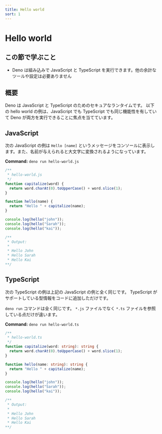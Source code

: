```yaml
---
title: Hello world
sort: 1
---
```

<!-- L1..1
# Hello world
-->

# Hello world

<!-- L3..3
## Concepts
-->

## この節で学ぶこと

<!-- L5..6
- Deno can run JavaScript or TypeScript out of the box with no additional tools
  or config required
-->

- Deno は組み込みで JavaScript と TypeScript を実行できます。他の余計なツールや設定は必要ありません

<!-- L8..8
## Overview
-->

## 概要

<!-- L10..12
Deno is a secure runtime for both JavaScript and TypeScript. As the hello world
examples below highlight the same functionality can be created in JavaScript or
TypeScript, and Deno will execute both.
-->

Deno は JavaScript と TypeScript のためのセキュアなランタイムです。
以下の hello world の例は、JavaScript でも TypeScript でも同じ機能性を有していて Deno が両方を実行できることに焦点を当てています。

<!-- L14..14
## JavaScript
-->

## JavaScript

<!-- L16..17
In this JavaScript example the message `Hello [name]` is printed to the console
and the code ensures the name provided is capitalized.
-->

次の JavaScript の例は `Hello [name]` というメッセージをコンソールに表示します。また、名前が与えられると大文字に変換されるようになっています。

<!-- L19..19
**Command:** `deno run hello-world.js`
-->

**Command:** `deno run hello-world.js`

<!-- L21..44
```js
/**
 * hello-world.js
 */
function capitalize(word) {
  return word.charAt(0).toUpperCase() + word.slice(1);
}

function hello(name) {
  return "Hello " + capitalize(name);
}

console.log(hello("john"));
console.log(hello("Sarah"));
console.log(hello("kai"));

/**
 * Output:
 *
 * Hello John
 * Hello Sarah
 * Hello Kai
**/
```
-->

```js
/**
 * hello-world.js
 */
function capitalize(word) {
  return word.charAt(0).toUpperCase() + word.slice(1);
}

function hello(name) {
  return "Hello " + capitalize(name);
}

console.log(hello("john"));
console.log(hello("Sarah"));
console.log(hello("kai"));

/**
 * Output:
 *
 * Hello John
 * Hello Sarah
 * Hello Kai
**/
```

<!-- L46..46
## TypeScript
-->

## TypeScript

<!-- L48..49
This TypeScript example is exactly the same as the JavaScript example above, the
code just has the additional type information which TypeScript supports.
-->

次の TypeScript の例は上記の JavaScript の例と全く同じです。
TypeScript がサポートしている型情報をコードに追加しただけです。

<!-- L51..52
The `deno run` command is exactly the same, it just references a `*.ts` file
rather than a `*.js` file.
-->

`deno run` コマンドは全く同じです。 `*.js` ファイルでなく `*.ts` ファイルを参照している点だけが違います。

<!-- L54..54
**Command:** `deno run hello-world.ts`
-->

**Command:** `deno run hello-world.ts`

<!-- L56..79
```ts
/**
 * hello-world.ts
 */
function capitalize(word: string): string {
  return word.charAt(0).toUpperCase() + word.slice(1);
}

function hello(name: string): string {
  return "Hello " + capitalize(name);
}

console.log(hello("john"));
console.log(hello("Sarah"));
console.log(hello("kai"));

/**
 * Output:
 *
 * Hello John
 * Hello Sarah
 * Hello Kai
**/
```
-->

```ts
/**
 * hello-world.ts
 */
function capitalize(word: string): string {
  return word.charAt(0).toUpperCase() + word.slice(1);
}

function hello(name: string): string {
  return "Hello " + capitalize(name);
}

console.log(hello("john"));
console.log(hello("Sarah"));
console.log(hello("kai"));

/**
 * Output:
 *
 * Hello John
 * Hello Sarah
 * Hello Kai
**/
```
